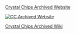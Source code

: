 [Crystal Chips Archived Website](cc-site-backup/index.htm)

[![CC Archived Website](https://ps2modchiptutorials.com/crystal-chips/cc-site-backup/img/banner468_2.gif)](cc-site-backup/index.htm)

[Crystal Chips Archived Wiki](cc-site-backup/ccwiki-index.htm)